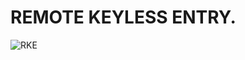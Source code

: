 # REMOTE KEYLESS ENTRY.
![RKE](https://user-images.githubusercontent.com/98813646/157867637-4a885069-0f34-412b-87ad-0a3e7a558aa3.PNG)

